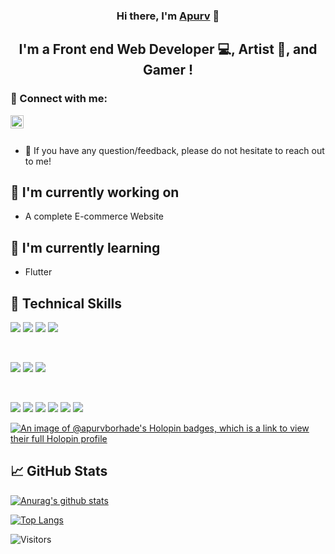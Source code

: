 

<h3 align="center">
Hi there, I'm <a href="" target="_blank" rel="noreferrer">Apurv</a> 👋
</h3>

<h2 align="center">
I'm a Front end Web Developer 💻, Artist 🎨, and Gamer !
</h2> 

### 🤝 Connect with me:


<a align="start" style="margin-left:20px" href="https://instagram.com/apurvagen"><img align="left" src="https://raw.githubusercontent.com/yushi1007/yushi1007/main/images/instagram.svg" alt="Yu Shi | Instagram" width="21px"/></a>

</br>
</br>

- 💬 If you have any question/feedback, please do not hesitate to reach out to me!

## 🔭 I'm currently working on

- A complete E-commerce Website

## 🌱 I'm currently learning

- Flutter

## 💼 Technical Skills

![](https://img.shields.io/badge/Code-React-informational?style=flat&logo=react&color=61DAFB)
![](https://img.shields.io/badge/Code-Redux-informational?style=flat&logo=Redux&color=764ABC)
![](https://img.shields.io/badge/Code-JavaScript-informational?style=flat&logo=JavaScript&color=F7DF1E)
![](https://img.shields.io/badge/Code-HTML5-informational?style=flat&logo=HTML5&color=E34F26)


</br>

![](https://img.shields.io/badge/Style-Bootstrap-informational?style=flat&logo=Bootstrap&color=7952B3)
![](https://img.shields.io/badge/Style-CSS3-informational?style=flat&logo=CSS3&color=1572B6)
![](https://img.shields.io/badge/Style-styled--components-informational?style=flat&logo=styled-components&color=DB7093)


</br>

![](https://img.shields.io/badge/Tools-Figma-informational?style=flat&logo=Figma&color=F24E1E)
![](https://img.shields.io/badge/Tools-NPM-informational?style=flat&logo=NPM&color=CB3837)
![](https://img.shields.io/badge/Tools-Heroku-informational?style=flat&logo=Heroku&color=430098)
![](https://img.shields.io/badge/Tools-Netlify-informational?style=flat&logo=netlify&color=00C7B7)
![](https://img.shields.io/badge/Tools-Git-informational?style=flat&logo=Git&color=F05032)
![](https://img.shields.io/badge/Tools-GitHub-informational?style=flat&logo=GitHub&color=181717)

[![An image of @apurvborhade's Holopin badges, which is a link to view their full Holopin profile](https://holopin.me/apurvborhade)](https://holopin.io/@apurvborhade)

## 📈 GitHub Stats 

[![Anurag's github stats](https://github-readme-stats.vercel.app/api?username=Apurvborhade)](https://github.com/Apurvborhade)

[![Top Langs](https://github-readme-stats.vercel.app/api/top-langs/?username=Apurvborhade&layout=compact)](https://github.com/Apurvborhade)

![Visitors](https://visitor-badge.glitch.me/badge?page_id=Apurvborhade.Apurvborhade)

